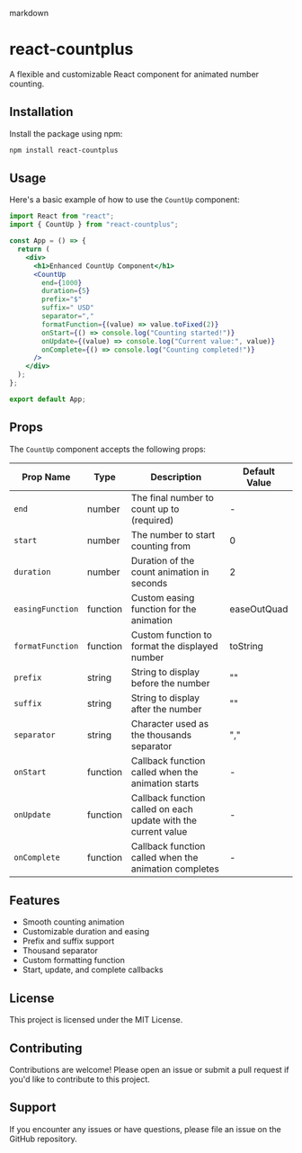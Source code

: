 markdown
# react-countplus

A flexible and customizable React component for animated number counting.

## Installation

Install the package using npm:

```bash
npm install react-countplus
```

## Usage

Here's a basic example of how to use the `CountUp` component:

```jsx
import React from "react";
import { CountUp } from "react-countplus";

const App = () => {
  return (
    <div>
      <h1>Enhanced CountUp Component</h1>
      <CountUp
        end={1000}
        duration={5}
        prefix="$"
        suffix=" USD"
        separator=","
        formatFunction={(value) => value.toFixed(2)}
        onStart={() => console.log("Counting started!")}
        onUpdate={(value) => console.log("Current value:", value)}
        onComplete={() => console.log("Counting completed!")}
      />
    </div>
  );
};

export default App;
```

## Props

The `CountUp` component accepts the following props:

| Prop Name        | Type     | Description                                                     | Default Value |
| ---------------- | -------- | --------------------------------------------------------------- | ------------- |
| `end`            | number   | The final number to count up to (required)                      | -             |
| `start`          | number   | The number to start counting from                               | 0             |
| `duration`       | number   | Duration of the count animation in seconds                      | 2             |
| `easingFunction` | function | Custom easing function for the animation                        | easeOutQuad   |
| `formatFunction` | function | Custom function to format the displayed number                  | toString      |
| `prefix`         | string   | String to display before the number                             | ""            |
| `suffix`         | string   | String to display after the number                              | ""            |
| `separator`      | string   | Character used as the thousands separator                       | ","           |
| `onStart`        | function | Callback function called when the animation starts              | -             |
| `onUpdate`       | function | Callback function called on each update with the current value  | -             |
| `onComplete`     | function | Callback function called when the animation completes           | -             |

## Features

- Smooth counting animation
- Customizable duration and easing
- Prefix and suffix support
- Thousand separator
- Custom formatting function
- Start, update, and complete callbacks

## License

This project is licensed under the MIT License.

## Contributing

Contributions are welcome! Please open an issue or submit a pull request if you'd like to contribute to this project.

## Support

If you encounter any issues or have questions, please file an issue on the GitHub repository.